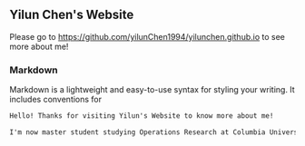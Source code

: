 ## Yilun Chen's Website

Please go to https://github.com/yilunChen1994/yilunchen.github.io to see more about me!


### Markdown

Markdown is a lightweight and easy-to-use syntax for styling your writing. It includes conventions for

```markdown
Hello! Thanks for visiting Yilun's Website to know more about me!

I'm now master student studying Operations Research at Columbia University. I'm dedicated myself into Data Science track.

